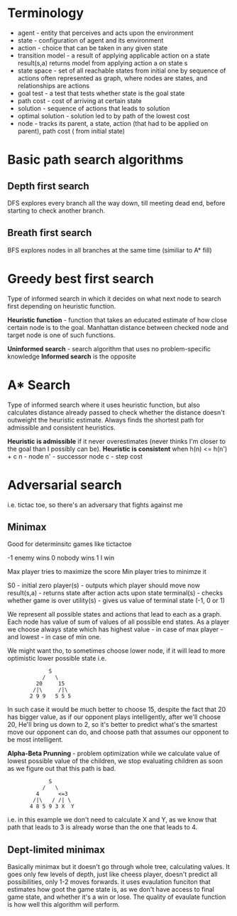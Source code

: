 # Terminology
 - agent - entity that perceives and acts upon the environment
 - state - configuration of agent and its environment
 - action - choice that can be taken in any given state
 - transition model - a result of applying applicable action on a state 
result(s,a) returns model from applying action a on state s
 - state space - set of all reachable states from initial one by sequence of actions
often represented as graph, where nodes are states, and relationships are actions
 -  goal test - a test that tests whether state is the goal state
 -  path cost - cost of arriving at certain state
 -  solution - sequence of actions that leads to solution
 -  optimal solution - solution led to by path of the lowest cost
 -  node - tracks its parent, a state, action (that had to be applied on parent), path cost ( from initial state)

# Basic path search algorithms
## Depth first search
DFS explores every branch all the way down, till meeting dead end, before starting to check another branch.
## Breath first search
BFS explores nodes in all branches at the same time (similiar to A* fill)

# Greedy best first search
Type of informed search in which it decides on what next node to search first depending on heuristic function.

**Heuristic function** - function that takes an educated estimate of how close certain node is to the goal.
Manhattan distance between checked node and target node is one of such functions.

**Uninformed search** - search algorithm that uses no problem-specific knowledge
**Informed search** is the opposite

# A* Search
Type of informed search where it uses heuristic function, but also calculates distance already passed to check whether the distance doesn't outweight the heuristic estimate.
Always finds the shortest path for admissible and consistent heuristics.

**Heuristic is admissible** if it never overestimates (never thinks I'm closer to the goal than I possibly can be).
**Heuristic is consistent** when h(n) <= h(n') + c
n - node
n' - successor node
c - step cost

# Adversarial search
i.e. tictac toe, so there's an adversary that fights against me

## Minimax
Good for determinsitc games like tictactoe

-1 enemy wins
0 nobody wins
1 I win

Max player tries to maximize the score
Min player tries to minimze it

S0 - initial zero
player(s) - outputs which player should move now
result(s,a) - returns state after action acts upon state
terminal(s) - checks whether game is over
utility(s) - gives us value of terminal state (-1, 0 or 1)


We represent all possible states and actions that lead to each as a graph. Each node has value of sum of values of all possible end states.
As a player we choose always state which has highest value - in case of max player - and lowest - in case of min one.


We might want tho, to sometimes choose lower node, if it will lead to more optimistic lower possible state
i.e.

                 S
               /   \
             20     15
            /|\     /|\
           2 9 9   5 5 5

In such case it would be much better to choose  15, despite the fact that 20 has bigger value, as if our opponent plays intelligently, after we'll choose 20, He'll bring us down to 2, so it's better to predict what's the smartest move our opponent can do, and choose path that assumes our opponent to be most intelligent.


**Alpha-Beta Prunning** - problem optimization
while we calculate value of lowest possible value of the children, we stop evaluating children as soon as we figure out that this path is bad.

                 S
               /   \
             4      <=3
            /|\   / /| \
           4 8 5 9 3 X  Y
i.e. in this example we don't need to calculate X and Y, as we know that path that leads to 3 is already worse than the one that leads to 4.

## Dept-limited minimax
Basically minimax but it doesn't go through whole tree, calculating values. It goes only few levels of depth, just like cheess player, doesn't predict all possibilities, only 1-2 moves forwards.
it uses evaulation funciton that estimates how goot the game state is, as we don't have access to final
game state, and whether it's a win or lose. The quality of evaulate function is how well this algorithm will perform.